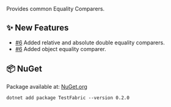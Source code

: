Provides common Equality Comparers.

## ✨ New Features

- [#6](https://github.com/zhofre/test-fabric/issues/6) Added relative and absolute double equality comparers.
- [#6](https://github.com/zhofre/test-fabric/issues/6) Added object equality comparer.

## 📦 NuGet

Package available at: [NuGet.org](https://www.nuget.org/packages/TestFabric)

```
dotnet add package TestFabric --version 0.2.0
```
